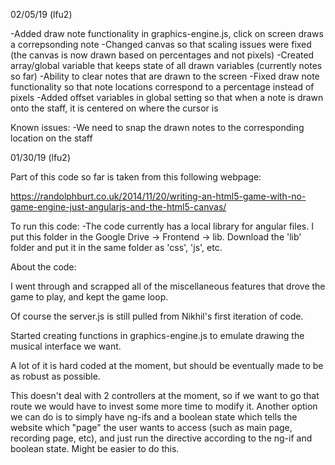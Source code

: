 02/05/19 (lfu2)

-Added draw note functionality in graphics-engine.js, click on screen draws a correpsonding note
-Changed canvas so that scaling issues were fixed (the canvas is now drawn based on percentages and not pixels)
-Created array/global variable that keeps state of all drawn variables (currently notes so far)
-Ability to clear notes that are drawn to the screen
-Fixed draw note functionality so that note locations correspond to a percentage instead of pixels
-Added offset variables in global setting so that when a note is drawn onto the staff, it is centered on where the cursor is 

Known issues:
-We need to snap the drawn notes to the corresponding location on the staff

01/30/19 (lfu2)

Part of this code so far is taken from this following webpage: 

https://randolphburt.co.uk/2014/11/20/writing-an-html5-game-with-no-game-engine-just-angularjs-and-the-html5-canvas/

To run this code: 
-The code currently has a local library for angular files. I put this folder in the Google Drive -> Frontend -> lib. Download the 'lib' folder and put it in the same folder as 'css', 'js', etc. 

About the code:

I went through and scrapped all of the miscellaneous features that drove the game to play, and kept the game loop. 

Of course the server.js is still pulled from Nikhil's first iteration of code. 

Started creating functions in graphics-engine.js to emulate drawing the musical interface we want. 

A lot of it is hard coded at the moment, but should be eventually made to be as robust as possible.

This doesn't deal with 2 controllers at the moment, so if we want to go that route we would have to invest some more time to modify it. Another option we can do is to simply have ng-ifs and a boolean state which tells the website which "page" the user wants to access (such as main page, recording page, etc), and just run the directive according to the ng-if and boolean state. Might be easier to do this.


